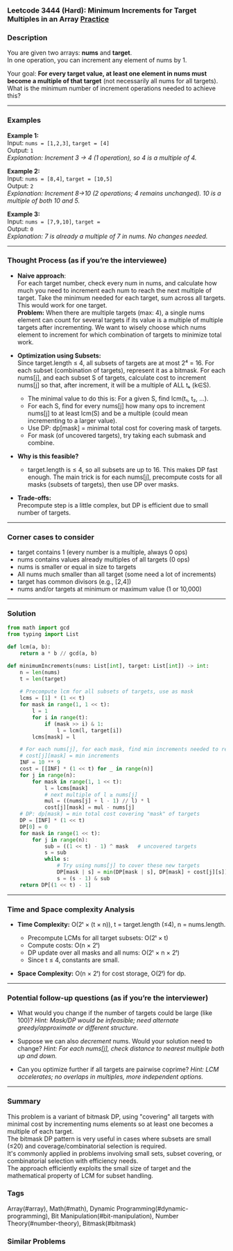 ### Leetcode 3444 (Hard): Minimum Increments for Target Multiples in an Array [Practice](https://leetcode.com/problems/minimum-increments-for-target-multiples-in-an-array)

### Description  
You are given two arrays: **nums** and **target**.  
In one operation, you can increment any element of nums by 1.

Your goal: **For every target value, at least one element in nums must become a multiple of that target** (not necessarily all nums for all targets). What is the minimum number of increment operations needed to achieve this?

---

### Examples  

**Example 1:**  
Input: `nums = [1,2,3]`, `target = [4]`  
Output: `1`  
*Explanation: Increment 3 → 4 (1 operation), so 4 is a multiple of 4.*

**Example 2:**  
Input: `nums = [8,4]`, `target = [10,5]`  
Output: `2`  
*Explanation: Increment 8→10 (2 operations; 4 remains unchanged). 10 is a multiple of both 10 and 5.*

**Example 3:**  
Input: `nums = [7,9,10]`, `target = `  
Output: `0`  
*Explanation: 7 is already a multiple of 7 in nums. No changes needed.*

---

### Thought Process (as if you’re the interviewee)  

- **Naive approach**:  
  For each target number, check every num in nums, and calculate how much you need to increment each num to reach the next multiple of target. Take the minimum needed for each target, sum across all targets.
  This would work for one target.  
  **Problem:** When there are multiple targets (max: 4), a single nums element can count for several targets if its value is a multiple of multiple targets after incrementing. We want to wisely choose which nums element to increment for which combination of targets to minimize total work.

- **Optimization using Subsets:**  
  Since target.length ≤ 4, all subsets of targets are at most 2⁴ = 16. For each subset (combination of targets), represent it as a bitmask. For each nums[j], and each subset S of targets, calculate cost to increment nums[j] so that, after increment, it will be a multiple of ALL tₖ (k∈S).  
  - The minimal value to do this is: For a given S, find lcm(t₁, t₂, …).
  - For each S, find for every nums[j] how many ops to increment nums[j] to at least lcm(S) and be a multiple (could mean incrementing to a larger value).
  - Use DP: dp[mask] = minimal total cost for covering mask of targets.
  - For mask (of uncovered targets), try taking each submask and combine.

- **Why is this feasible?**
  - target.length is ≤ 4, so all subsets are up to 16. This makes DP fast enough. The main trick is for each nums[j], precompute costs for all masks (subsets of targets), then use DP over masks.

- **Trade-offs:**  
  Precompute step is a little complex, but DP is efficient due to small number of targets.

---

### Corner cases to consider  
- target contains 1 (every number is a multiple, always 0 ops)
- nums contains values already multiples of all targets (0 ops)
- nums is smaller or equal in size to targets
- All nums much smaller than all target (some need a lot of increments)
- target has common divisors (e.g., [2,4])
- nums and/or targets at minimum or maximum value (1 or 10,000)

---

### Solution

```python
from math import gcd
from typing import List

def lcm(a, b):
    return a * b // gcd(a, b)

def minimumIncrements(nums: List[int], target: List[int]) -> int:
    n = len(nums)
    t = len(target)
    
    # Precompute lcm for all subsets of targets, use as mask
    lcms = [1] * (1 << t)
    for mask in range(1, 1 << t):
        l = 1
        for i in range(t):
            if (mask >> i) & 1:
                l = lcm(l, target[i])
        lcms[mask] = l

    # For each nums[j], for each mask, find min increments needed to reach a multiple of lcms[mask] that's ≥ nums[j]
    # cost[j][mask] = min increments
    INF = 10 ** 9
    cost = [[INF] * (1 << t) for _ in range(n)]
    for j in range(n):
        for mask in range(1, 1 << t):
            l = lcms[mask]
            # next multiple of l ≥ nums[j]
            mul = ((nums[j] + l - 1) // l) * l
            cost[j][mask] = mul - nums[j]
    # DP: dp[mask] = min total cost covering "mask" of targets
    DP = [INF] * (1 << t)
    DP[0] = 0
    for mask in range(1 << t):
        for j in range(n):
            sub = ((1 << t) - 1) ^ mask   # uncovered targets
            s = sub
            while s:
                # Try using nums[j] to cover these new targets
                DP[mask | s] = min(DP[mask | s], DP[mask] + cost[j][s])
                s = (s - 1) & sub
    return DP[(1 << t) - 1]
```

---

### Time and Space complexity Analysis  

- **Time Complexity:** O(2ᵗ × (t × n)), t = target.length (≤4), n = nums.length.  
  - Precompute LCMs for all target subsets: O(2ᵗ × t)
  - Compute costs: O(n × 2ᵗ)
  - DP update over all masks and all nums: O(2ᵗ × n × 2ᵗ)  
  - Since t ≤ 4, constants are small.

- **Space Complexity:** O(n × 2ᵗ) for cost storage, O(2ᵗ) for dp.

---

### Potential follow-up questions (as if you’re the interviewer)  

- What would you change if the number of targets could be large (like 100)?
  *Hint: Mask/DP would be infeasible; need alternate greedy/approximate or different structure.*

- Suppose we can also *decrement* nums. Would your solution need to change?
  *Hint: For each nums[j], check distance to nearest multiple both up and down.*

- Can you optimize further if all targets are pairwise coprime?
  *Hint: LCM accelerates; no overlaps in multiples, more independent options.*

---

### Summary

This problem is a variant of bitmask DP, using "covering" all targets with minimal cost by incrementing nums elements so at least one becomes a multiple of each target.  
The bitmask DP pattern is very useful in cases where subsets are small (≤20) and coverage/combinatorial selection is required.  
It's commonly applied in problems involving small sets, subset covering, or combinatorial selection with efficiency needs.  
The approach efficiently exploits the small size of target and the mathematical property of LCM for subset handling.

### Tags
Array(#array), Math(#math), Dynamic Programming(#dynamic-programming), Bit Manipulation(#bit-manipulation), Number Theory(#number-theory), Bitmask(#bitmask)

### Similar Problems
